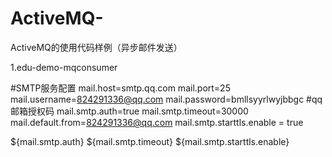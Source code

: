 # ActiveMQ-
ActiveMQ的使用代码样例（异步邮件发送）

1.edu-demo-mqconsumer

#SMTP服务配置
mail.host=smtp.qq.com
mail.port=25
mail.username=824291336@qq.com
mail.password=bmllsyyrlwyjbbgc  #qq邮箱授权码
mail.smtp.auth=true
mail.smtp.timeout=30000
mail.default.from=824291336@qq.com
mail.smtp.starttls.enable = true


<!-- Spring提供的发送电子邮件的高级抽象类 -->
<bean id="mailSender" class="org.springframework.mail.javamail.JavaMailSenderImpl">
	<property name="host" value="${mail.host}" />
	<property name="username" value="${mail.username}" />
	<property name="password" value="${mail.password}" />
	<property name="defaultEncoding" value="UTF-8"></property>
	<property name="javaMailProperties">
		<props>
			<prop key="mail.smtp.auth">${mail.smtp.auth}</prop>
			<prop key="mail.smtp.timeout">${mail.smtp.timeout}</prop>
			<!-- 必须 -->
            <prop key="mail.smtp.starttls.enable">${mail.smtp.starttls.enable}</prop>  
        </props>
	</property>
</bean>